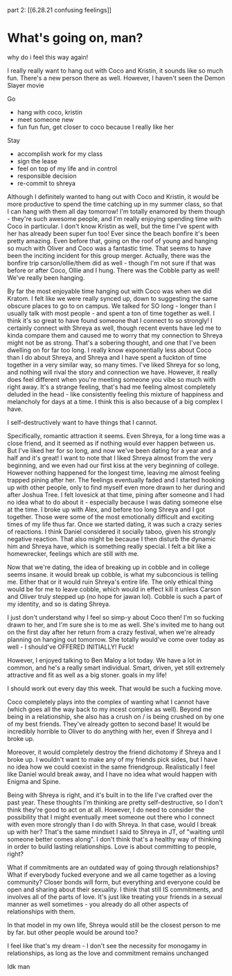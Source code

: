 part 2: [[6.28.21  confusing feelings]]
# What's going on, man?

why do i feel this way again!

I really really want to hang out with Coco and Kristin, it sounds like so much fun. There's a new person there as well. However, I haven't seen the Demon Slayer movie

Go

-   hang with coco, kristin
-   meet someone new
-   fun fun fun, get closer to coco because I really like her

Stay

-   accomplish work for my class
-   sign the lease
-   feel on top of my life and in control
-   responsible decision
-   re-commit to shreya

Although I definitely wanted to hang out with Coco and Kristin, it would be more productive to spend the time catching up in my summer class, so that I can hang with them all day tomorrow! I'm totally enamored by them though - they're such awesome people, and I'm really enjoying spending time with Coco in particular. I don't know Kristin as well, but the time I've spent with her has already been super fun too! Ever since the beach bonfire it's been pretty amazing. Even before that, going on the roof of young and hanging so much with Oliver and Coco was a fantastic time. That seems to have been the inciting incident for this group merger. Actually, there was the bonfire trip carson/ollie/them did as well - though I'm not sure if that was before or after Coco, Ollie and I hung. There was the Cobble party as well! We've really been hanging.

By far the most enjoyable time hanging out with Coco was when we did Kratom. I felt like we were really synced up, down to suggesting the same obscure places to go to on campus. We talked for SO long - longer than I usually talk with most people - and spent a ton of time together as well. I think it's so great to have found someone that I connect to so strongly! I certainly connect with Shreya as well, though recent events have led me to kinda compare them and caused me to worry that my connection to Shreya might not be as strong. That's a sobering thought, and one that I've been dwelling on for far too long. I really know exponentially less about Coco than I do about Shreya, and Shreya and I have spent a fuckton of time together in a very similar way, so many times. I've liked Shreya for so long, and nothing will rival the story and connection we have. However, it really does feel different when you're meeting someone you vibe so much with right away. It's a strange feeling, that's had me feeling almost completely deluded in the head - like consistently feeling this mixture of happiness and melancholy for days at a time. I think this is also because of a big complex I have.

I self-destructively want to have things that I cannot.

Specifically, romantic attraction it seems. Even Shreya, for a long time was a close friend, and it seemed as if nothing would ever happen between us. But I've liked her for so long, and now we've been dating for a year and a half and it's great! I want to note that I liked Shreya almost from the very beginning, and we even had our first kiss at the very beginning of college. However nothing happened for the longest time, leaving me almost feeling trapped pining after her. The feelings eventually faded and I started hooking up with other people, only to find myself even more drawn to her during and after Joshua Tree. I felt lovesick at that time, pining after someone and I had no idea what to do about it - especially because I was dating someone else at the time. I broke up with Alex, and before too long Shreya and I got together. Those were some of the most emotionally difficult and exciting times of my life thus far. Once we started dating, it was such a crazy series of reactions. I think Daniel considered it socially taboo, given his strongly negative reaction. That also might be because I then disturb the dynamic him and Shreya have, which is something really special. I felt a bit like a homewrecker, feelings which are still with me.

Now that we're dating, the idea of breaking up in cobble and in college seems insane. it would break up cobble, is what my subconcious is telling me. Either that or it would ruin Shreya's entire life. The only ethical thing would be for me to leave cobble, which would in effect kill it unless Carson and Oliver truly stepped up (no hope for jawan lol). Cobble is such a part of my identity, and so is dating Shreya.

I just don't understand why I feel so simp-y about Coco then! I'm so fucking drawn to her, and I'm sure she is to me as well. She's invited me to hang out on the first day after her return from a crazy festival, when we're already planning on hanging out tomorrow. She totally would've come over today as well - I should've OFFERED INITIALLY! Fuck!

However, I enjoyed talking to Ben Maloy a lot today. We have a lot in common, and he's a really smart individual. Smart, driven, yet still extremely attractive and fit as well as a big stoner. goals in my life!

I should work out every day this week. That would be such a fucking move.

Coco completely plays into the complex of wanting what I cannot have (which goes all the way back to my incest complex as well). Beyond me being in a relationship, she also has a crush on / is being crushed on by one of my best friends. They've already gotten to second base! It would be incredibly horrible to Oliver to do anything with her, even if Shreya and I broke up.

Moreover, it would completely destroy the friend dichotomy if Shreya and I broke up. I wouldn't want to make any of my friends pick sides, but I have no idea how we could coexist in the same friendgroup. Realistically I feel like Daniel would break away, and I have no idea what would happen with Enigma and Spine.

Being with Shreya is right, and it's built in to the life I've crafted over the past year. These thoughts I'm thinking are pretty self-destructive, so I don't think they're good to act on at all. However, I do need to consider the possibility that I might eventually meet someone out there who I connect with even more strongly than I do with Shreya. In that case, would I break up with her? That's the same mindset I said to Shreya in JT, of "waiting until someone better comes along". I don't think that's a healthy way of thinking in order to build lasting relationships. Love is about committing to people, right?

What if commitments are an outdated way of going through relationships? What if everybody fucked everyone and we all came together as a loving community? Closer bonds will form, but everything and everyone could be open and sharing about their sexuality. I think that still IS commitments, and involves all of the parts of love. It's just like treating your friends in a sexual manner as well sometimes - you already do all other aspects of relationships with them.

In that model in my own life, Shreya would still be the closest person to me by far. but other people would be around too?

I feel like that's my dream - I don't see the necessity for monogamy in relationships, as long as the love and commitment remains unchanged

Idk man